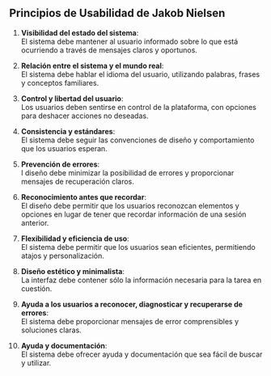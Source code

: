 ## Principios de Usabilidad de Jakob Nielsen <!-- {docsify-ignore} -->

1. **Visibilidad del estado del sistema**:  
El sistema debe mantener al usuario informado sobre lo que está ocurriendo a través de mensajes claros y oportunos.

2. **Relación entre el sistema y el mundo real**:  
El sistema debe hablar el idioma del usuario, utilizando palabras, frases y conceptos familiares.

3. **Control y libertad del usuario**:  
Los usuarios deben sentirse en control de la plataforma, con opciones para deshacer acciones no deseadas.

4. **Consistencia y estándares**:  
El sistema debe seguir las convenciones de diseño y comportamiento que los usuarios esperan.

5. **Prevención de errores**:  
l diseño debe minimizar la posibilidad de errores y proporcionar mensajes de recuperación claros.

6. **Reconocimiento antes que recordar**:  
El diseño debe permitir que los usuarios reconozcan elementos y opciones en lugar de tener que recordar información de una sesión anterior.

7. **Flexibilidad y eficiencia de uso**:  
El sistema debe permitir que los usuarios sean eficientes, permitiendo atajos y personalización.

8. **Diseño estético y minimalista**:  
La interfaz debe contener sólo la información necesaria para la tarea en cuestión.

9. **Ayuda a los usuarios a reconocer, diagnosticar y recuperarse de errores**:  
El sistema debe proporcionar mensajes de error comprensibles y soluciones claras.

10. **Ayuda y documentación**:  
El sistema debe ofrecer ayuda y documentación que sea fácil de buscar y utilizar.
